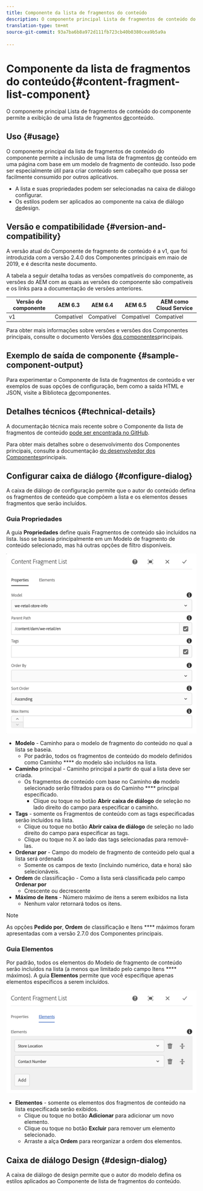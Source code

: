```yaml
---
title: Componente da lista de fragmentos do conteúdo
description: O componente principal Lista de fragmentos de conteúdo do componente permite a exibição de uma lista de fragmentos de conteúdo.
translation-type: tm+mt
source-git-commit: 93a7ba6b8a972d111fb723cb40b0380cea9b5a9a

---
```



# Componente da lista de fragmentos do conteúdo{#content-fragment-list-component}

O componente principal Lista de fragmentos de conteúdo do componente permite a exibição de uma lista de fragmentos [de](https://docs.adobe.com/content/help/en/experience-manager-cloud-service/assets/content-fragments/content-fragments.html)conteúdo.

## Uso {#usage}

O componente principal da lista de fragmentos de conteúdo do componente permite a inclusão de uma lista de fragmentos [de](https://docs.adobe.com/content/help/en/experience-manager-cloud-service/assets/content-fragments/content-fragments.html) conteúdo em uma página com base em um modelo de fragmento de conteúdo. Isso pode ser especialmente útil para criar conteúdo [](https://helpx.adobe.com/experience-manager/6-5/sites/developing/user-guide.html?topic=/experience-manager/6-5/sites/developing/morehelp/headless.ug.js) sem cabeçalho que possa ser facilmente consumido por outros aplicativos.

* A lista e suas propriedades podem ser selecionadas na caixa de diálogo [](#configure-dialog)configurar.
* Os estilos podem ser aplicados ao componente na caixa de diálogo [de](#design-dialog)design.

## Versão e compatibilidade {#version-and-compatibility}

A versão atual do Componente de fragmento de conteúdo é a v1, que foi introduzida com a versão 2.4.0 dos Componentes principais em maio de 2019, e é descrita neste documento.

A tabela a seguir detalha todas as versões compatíveis do componente, as versões do AEM com as quais as versões do componente são compatíveis e os links para a documentação de versões anteriores.

| Versão do componente | AEM 6.3 | AEM 6.4 | AEM 6.5 | AEM como Cloud Service |
|--- |--- |--- |---|---|
| v1 | Compatível | Compatível | Compatível | Compatível |

Para obter mais informações sobre versões e versões dos Componentes principais, consulte o documento Versões [dos componentes](/help/versions.md)principais.

## Exemplo de saída de componente {#sample-component-output}

Para experimentar o Componente de lista de fragmentos de conteúdo e ver exemplos de suas opções de configuração, bem como a saída HTML e JSON, visite a Biblioteca [de](https://adobe.com/go/aem_cmp_library_cflist)componentes.

## Detalhes técnicos {#technical-details}

A documentação técnica mais recente sobre o Componente da lista de fragmentos de conteúdo [pode ser encontrada no GitHub](https://adobe.com/go/aem_cmp_tech_cflist_v1).

Para obter mais detalhes sobre o desenvolvimento dos Componentes principais, consulte a documentação [do desenvolvedor dos Componentes](/help/developing/overview.md)principais.

## Configurar caixa de diálogo {#configure-dialog}

A caixa de diálogo de configuração permite que o autor do conteúdo defina os fragmentos de conteúdo que compõem a lista e os elementos desses fragmentos que serão incluídos.

### Guia Propriedades

A guia **Propriedades** define quais Fragmentos de conteúdo são incluídos na lista. Isso se baseia principalmente em um Modelo de fragmento de conteúdo selecionado, mas há outras opções de filtro disponíveis.

![](/help/assets/screen-shot-2019-09-25-10.32.10.png)

* **Modelo** - Caminho para o modelo de fragmento do conteúdo no qual a lista se baseia.
   * Por padrão, todos os fragmentos de conteúdo do modelo definidos como Caminho **** do modelo são incluídos na lista.
* **Caminho** principal - Caminho principal a partir do qual a lista deve ser criada.
   * Os fragmentos de conteúdo com base no Caminho **do** modelo selecionado serão filtrados para os do Caminho **** principal especificado.
      * Clique ou toque no botão **Abrir caixa de diálogo** de seleção no lado direito do campo para especificar o caminho.
* **Tags** - somente os Fragmentos de conteúdo com as tags especificadas serão incluídos na lista.
   * Clique ou toque no botão **Abrir caixa de diálogo** de seleção no lado direito do campo para especificar as tags.
   * Clique ou toque no X ao lado das tags selecionadas para removê-las.
* **Ordenar por** - Campo do modelo de fragmento de conteúdo pelo qual a lista será ordenada
   * Somente os campos de texto (incluindo numérico, data e hora) são selecionáveis.
* **Ordem** de classificação - Como a lista será classificada pelo campo **Ordenar por**
   * Crescente ou decrescente
* **Máximo de itens** - Número máximo de itens a serem exibidos na lista
   * Nenhum valor retornará todos os itens.

>[!NOTE]
>As opções **Pedido por**, **Ordem** de classificação e Itens **** máximos foram apresentadas com a versão 2.7.0 dos Componentes principais.

### Guia Elementos

Por padrão, todos os elementos do Modelo de fragmento de conteúdo serão incluídos na lista (a menos que limitado pelo campo Itens **** máximos). A guia **Elementos** permite que você especifique apenas elementos específicos a serem incluídos.

![](/help/assets/screen-shot-2019-05-08-10.47.34.png)

* **Elementos** - somente os elementos dos fragmentos de conteúdo na lista especificada serão exibidos.
   * Clique ou toque no botão **Adicionar** para adicionar um novo elemento.
   * Clique ou toque no botão **Excluir** para remover um elemento selecionado.
   * Arraste a alça **Ordem** para reorganizar a ordem dos elementos.

## Caixa de diálogo Design {#design-dialog}

A caixa de diálogo de design permite que o autor do modelo defina os estilos aplicados ao Componente de lista de fragmentos do conteúdo.
